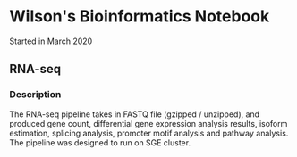 
# Wilson's Bioinformatics Notebook  
Started in March 2020

## RNA-seq  
### Description  
The RNA-seq pipeline takes in FASTQ file (gzipped / unzipped), and produced gene count, differential gene expression analysis results, isoform estimation, splicing analysis, promoter motif analysis and pathway analysis.
The pipeline was designed to run on SGE cluster.  
